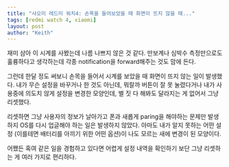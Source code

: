 ```yaml
---
title: "샤오미 레드미 워치4: 손목을 들어보았을 때 화면이 뜨지 않을 때..."
tags: [redmi watch 4, xiaomi]
layout: post
author: "Keith"
---
```


재미 삼아 이 시계를 사봤는데 나름 나쁘지 않은 것 같다. 만보계나 심박수 측정만으로도 훌륭하다고 생각하는데 각종 notification을 forward해주는 것도 맘에 든다.

그런데 한달 정도 써보니 손목을 들어서 시계를 보았을 때 화면이 뜨지 않는 일이 발생했다. 내가 무슨 설정을 바꾸거나 한 것도 아닌데, 뭐랄까 버튼이 잘 못 눌렸다거나 내가 사용중에 의도치 않게 설정을 변경한 모양인데, 별 짓 다 해봐도 달라지는 게 없어서 그냥 리셋했다.

리셋하면 그냥 사용자의 정보가 날아가고 폰과 새롭게 paring을 해야하는 문제만 발생하지 OS를 다시 업글해야 하는 일은 발생하지 않았다. 아마도 내가 알지 못하는 어떤 설정 (이를테면 배터리를 아끼기 위한 어떤 옵션)이 나도 모르는 새에 변경이 된 모양이다. 

어쨌든 혹여 같은 일을 경험하고 있다면 어렵게 설정 내역을 확인하기 보단 그냥 리셋하는 게 여러 가지로 편리하다.